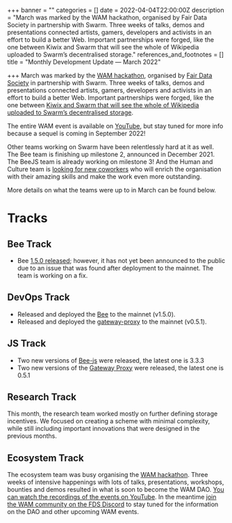 +++
banner = ""
categories = []
date = 2022-04-04T22:00:00Z
description = "March was marked by the WAM hackathon, organised by Fair Data Society in partnership with Swarm. Three weeks of talks, demos and presentations connected artists, gamers, developers and activists in an effort to build a better Web. Important partnerships were forged, like the one between Kiwix and Swarm that will see the whole of Wikipedia uploaded to Swarm’s decentralised storage."
references_and_footnotes = []
title = "Monthly Development Update — March 2022"

+++
March was marked by the [WAM hackathon](https://www.wearemillions.online/), organised by [Fair Data Society](https://fairdatasociety.org/) in partnership with Swarm. Three weeks of talks, demos and presentations connected artists, gamers, developers and activists in an effort to build a better Web. Important partnerships were forged, like the one between [Kiwix and Swarm that will see the whole of Wikipedia uploaded to Swarm’s decentralised storage](https://medium.com/@ethswarmhive/kiwix-and-swarm-partner-up-to-preserve-free-online-access-to-information-b8a30b2b0af4).

The entire WAM event is available on [YouTube](https://www.youtube.com/watch?v=ek8gIDsACqo&list=PL6fQnFAjtuY9AdKGRkj6VKxGfZ8bFUOrj), but stay tuned for more info because a sequel is coming in September 2022!

Other teams working on Swarm have been relentlessly hard at it as well. The Bee team is finishing up milestone 2, announced in December 2021. The BeeJS team is already working on milestone 3! And the Human and Culture team is [looking for new coworkers](https://www.ethswarm.org/#section-jobs) who will enrich the organisation with their amazing skills and make the work even more outstanding.

More details on what the teams were up to in March can be found below.

# Tracks

## Bee Track

* Bee [1.5.0 released](https://github.com/ethersphere/bee/releases/tag/v1.5.0); however, it has not yet been announced to the public due to an issue that was found after deployment to the mainnet. The team is working on a fix.

## DevOps Track

* Released and deployed the [Bee](https://github.com/ethersphere/bee) to the mainnet (v1.5.0).
* Released and deployed the [gateway-proxy](https://github.com/ethersphere/gateway-proxy) to the mainnet (v0.5.1).

## JS Track

* Two new versions of [Bee-js](https://github.com/ethersphere/bee-js/releases/tag/v3.3.3) were released, the latest one is 3.3.3
* Two new versions of the [Gateway Proxy](https://github.com/ethersphere/gateway-proxy/releases/tag/v0.5.1) were released, the latest one is 0.5.1

## Research Track

This month, the research team worked mostly on further defining storage incentives. We focused on creating a scheme with minimal complexity, while still including important innovations that were designed in the previous months.

## Ecosystem Track

The ecosystem team was busy organising the [WAM hackathon](https://www.wearemillions.online/). Three weeks of intensive happenings with lots of talks, presentations, workshops, bounties and demos resulted in what is soon to become the WAM DAO. [You can watch the recordings of the events on YouTube](https://www.youtube.com/watch?v=ek8gIDsACqo&list=PL6fQnFAjtuY9AdKGRkj6VKxGfZ8bFUOrj). In the meantime [join the WAM community on the FDS Discord](http://mautic.wearemillions.online/r/ac28343591d4de1e680993c18?ct=YTo1OntzOjY6InNvdXJjZSI7YToyOntpOjA7czo1OiJlbWFpbCI7aToxO2k6MTQ7fXM6NToiZW1haWwiO2k6MTQ7czo0OiJzdGF0IjtzOjIyOiI2MjM0NmJiOWM0NzNhMTk0NTIwMzU0IjtzOjQ6ImxlYWQiO3M6MToiOCI7czo3OiJjaGFubmVsIjthOjE6e3M6NToiZW1haWwiO2k6MTQ7fX0%3D&) to stay tuned for the information on the DAO and other upcoming WAM events.